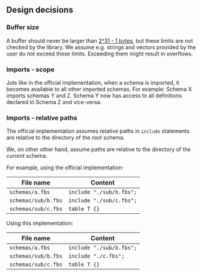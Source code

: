 ## Design decisions


### Buffer size

A buffer should never be larger than [2^31 - 1 bytes][size limits], but these limits are not checked by the library.
We assume e.g. strings and vectors provided by the user do not exceed these limits.
Exceeding them might result in overflows.


### Imports - scope

Juts like in the official implementation, when a schema is imported, it becomes available to all other imported schemas.
For example: Schema X imports schemas Y and Z. Schema Y now has access to all definitions declared in Schema Z and vice-versa.

### Imports - relative paths

The official implementation assumes relative paths in `include` statements are relative to the directory of the *root* schema.

We, on other other hand, assume paths are relative to the directory of the *current* schema.

For example, using the official implementation:


|      File name      |         Content          |
| ------------------- | ------------------------ |
| `schemas/a.fbs`     | `include "./sub/b.fbs";` |
| `schemas/sub/b.fbs` | `include "./sub/c.fbs";` |
| `schemas/sub/c.fbs` | `table T {}`             |

Using this implementation:

|      File name      |         Content          |
| ------------------- | ------------------------ |
| `schemas/a.fbs`     | `include "./sub/b.fbs";` |
| `schemas/sub/b.fbs` | `include "./c.fbs";`     |
| `schemas/sub/c.fbs` | `table T {}`             |

[size limits]: https://github.com/dvidelabs/flatcc/blob/master/doc/binary-format.md#size-limits
